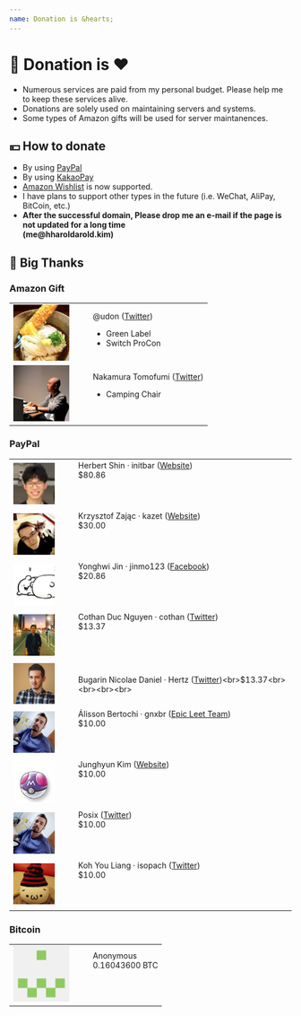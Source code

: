 ```yaml
---
name: Donation is &hearts;
---
```


# &#128184; Donation is ♥

* Numerous services are paid from my personal budget. Please help me to keep these services alive.
* Donations are solely used on maintaining servers and systems.
* Some types of Amazon gifts will be used for server maintanences.

## &#128180; How to donate

* By using [PayPal](//www.paypal.com/cgi-bin/webscr?cmd=_s-xclick&hosted_button_id=7XMZ85VADYMG2)
* By using <a href="//qr.kakaopay.com/281006011000024890934332">KakaoPay</a><br>
* <a href="//www.amazon.co.jp/gp/registry/wishlist/3LVDOY4S0PNRF">Amazon Wishlist</a> is now supported.
* I have plans to support other types in the future (i.e. WeChat, AliPay, BitCoin, etc.)
* **After the successful domain, Please drop me an e-mail if the page is not updated for a long time<br>(me&#64;h<span class="block">harold</span>arold.kim)**

## &#128583; Big Thanks

### Amazon Gift

| | | |
| --- | --- | --- |
| <img src=../assets/profile/udon.jpg width=100> | &emsp; | @udon ([Twitter](https://twitter.com/_sumisaka))<br><ul><li>Green Label</li><li>Switch ProCon</li></ul>|
| <img src=../assets/profile/tomoaxe.jpg width=100> | &emsp; | Nakamura Tomofumi ([Twitter](https://twitter.com/tomoaxe))<br><ul><li>Camping Chair</li><br></ul>|

### PayPal
| | | |
| --- | --- | --- |
| <img src=../assets/profile/initbar.png width=100> | &emsp; | Herbert Shin &middot; initbar ([Website](https://init.bar/))<br>$80.86<br><br><br><br>|
| <img src=../assets/profile/kazet.jpg width=100> | &emsp; | Krzysztof Zając &middot; kazet ([Website](https://init.bar/))<br>$30.00<br><br><br><br>|
| <img src=../assets/profile/jinmo123.jpg width=100> | &emsp; | Yonghwi Jin &middot; jinmo123 ([Facebook](https://facebook.com/jinyonghwi/))<br>$20.86<br><br><br><br>|
| <img src=../assets/profile/cothan.jpg width=100> | &emsp; | Cothan Duc Nguyen &middot; cothan ([Twitter](https://twitter.com/c0th4n))<br>$13.37<br><br><br><br>|
| <img src=../assets/profile/hertz.jpg width=100> | &emsp; | Bugarin Nicolae Daniel &middot; Hertz ([Twitter](https://twitter.com/Hertz_))<br>$13.37<br><br><br><br>|
| <img src=../assets/profile/gnxbr.jfif width=100> | &emsp; | Álisson Bertochi &middot; gnxbr ([Epic Leet Team](https://epicleet.team/))<br>$10.00<br><br><br><br>|
| <img src=../assets/profile/jidoc.jpg width=100> | &emsp; | Junghyun Kim ([Website](https://jidoc.me))<br>$10.00<br><br><br><br>|
| <img src=../assets/profile/gnxbr.jfif width=100> | &emsp; | Posix ([Twitter](https://twiter.com/po6ix))<br>$10.00<br><br><br><br>|
| <img src=../assets/profile/isopach.jfif width=100> | &emsp; | Koh You Liang &middot; isopach ([Twitter](https://twitter.com/kohyouliang))<br>$10.00<br><br><br><br>|

### Bitcoin

| | | |
| --- | --- | --- |
| <img src=../assets/profile/anonymous.png width=100> | &emsp; | Anonymous<br>0.16043600 BTC<br><br><br><br> |
